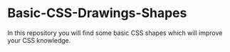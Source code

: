 # Basic-CSS-Drawings-Shapes
In this repository you will find some basic CSS shapes which will improve your CSS knowledge.
